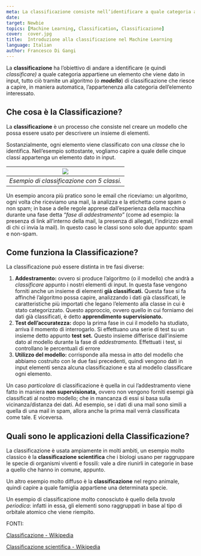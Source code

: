 ```yaml
---
meta: La classificazione consiste nell’identificare a quale categoria appartiene un elemento in input, sulla base di un modello di classificazione applicato.
date: 
target: Newbie 
topics: [Machine Learning, Classification, Classificazione] 
cover:  cover.jpg
title:  Introduzione alla classificazione nel Machine Learning
language: Italian
author: Francesco Di Gangi
---
```


La **classificazione** ha l’obiettivo di andare a identificare (e quindi *classificare)* a quale categoria appartiene un elemento che viene dato in input, tutto ciò tramite un algoritmo (o ***modello***) di classificazione che riesce a capire, in maniera automatica, l’appartenenza alla categoria dell’elemento interessato.

## Che cosa è la Classificazione?

La **classificazione** è un processo che consiste nel creare un modello che possa essere usato per descrivere un insieme di elementi. 

Sostanzialmente, ogni elemento viene classificato con una *classe* che lo identifica. Nell’esempio sottostante, vogliamo capire a quale delle cinque classi appartenga un elemento dato in input.


| <img src="./1.jpg"> | 
|:--:|
|<i>Esempio di classificazione con 5 classi.</i>|


Un esempio ancora più pratico sono le email che riceviamo: un algoritmo, ogni volta che riceviamo una mail, la analizza e la etichetta come spam o non spam; in base a delle regole apprese dall’esperienza della macchina durante una fase detta *“fase di addestramento”* (come ad esempio: la presenza di link all’interno della mail, la presenza di allegati, l’indirizzo email di chi ci invia la mail). In questo caso le classi sono solo due appunto: spam e non-spam. 

## Come funziona la Classificazione?

La classificazione può essere distinta in tre fasi diverse:

1. **Addestramento:** ovvero si produce l’algoritmo (o il modello) che andrà a *classificare* appunto i nostri elementi di input. In questa fase vengono forniti anche un insieme di elementi **già classificati.** Questa fase si fa affinché l’algoritmo possa capire, analizzando i dati già classificati, le caratteristiche più importati che legano l’elemento alla classe in cui è stato categorizzato. Questo approccio, ovvero quello in cui forniamo dei dati già classificati, è detto **apprendimento supervisionato.**
2. **Test dell’accuratezza:** dopo la prima fase in cui il modello ha studiato, arriva il momento di interrogarlo. Si effettuano una serie di test su un insieme detto appunto **test set.** Questo insieme differisce dall’insieme dato al modello durante la fase di *addestramento.* Effettuati i test, si controllano le percentuali di errore
3. **Utilizzo del modello:** corrisponde alla messa in atto del modello che abbiamo costruito con le due fasi precedenti, quindi vengono dati in input elementi senza alcuna classificazione e sta al modello classificare ogni elemento.

Un caso *particolare* di classificazione è quella in cui l’addestramento viene fatto in maniera **non supervisionata,** ovvero non vengono forniti esempi già classificati al nostro modello; che in mancanza di essi si basa sulla vicinanza/distanza dei dati. Ad esempio, se i dati di una mail sono simili a quella di una mail in spam, allora anche la prima mail verrà classificata come tale. E viceversa.

## Quali sono le applicazioni della Classificazione?

La classificazione è usata ampiamente in molti ambiti, un esempio molto classico è la **classificazione scientifica** che i biologi usano per raggruppare le specie di organismi viventi e fossili: vale a dire riunirli in categorie in base a quello che hanno in comune, appunto.

Un altro esempio molto diffuso è la **classificazione** nel regno animale, quindi capire a quale famiglia appartiene una determinata specie. 

Un esempio di classificazione molto conosciuto è quello della *tavola periodica*: infatti in essa, gli elementi sono raggruppati in base al tipo di orbitale atomico che viene riempito. 

FONTI:

[Classificazione - Wikipedia](https://it.wikipedia.org/wiki/Classificazione)

[Classificazione scientifica - Wikipedia](https://it.wikipedia.org/wiki/Classificazione_scientifica)

